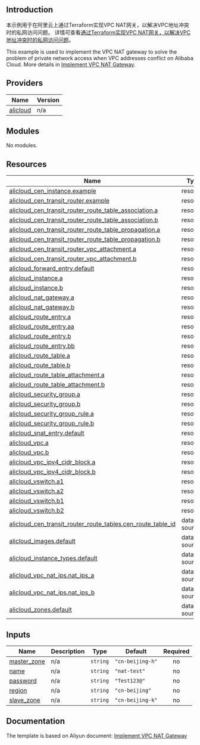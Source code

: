 ## Introduction

<!-- DOCS_DESCRIPTION_CN -->
本示例用于在阿里云上通过Terraform实现VPC NAT网关，以解决VPC地址冲突时的私网访问问题。
详情可查看[通过Terraform实现VPC NAT网关，以解决VPC地址冲突时的私网访问问题](https://help.aliyun.com/document_detail/2767182.html)。
<!-- DOCS_DESCRIPTION_CN -->

<!-- DOCS_DESCRIPTION_EN -->
This example is used to implement the VPC NAT gateway to solve the problem of private network access when VPC addresses conflict on Alibaba Cloud.
More details in [Implement VPC NAT Gateway](https://help.aliyun.com/document_detail/2767182.html).
<!-- DOCS_DESCRIPTION_EN -->

<!-- BEGIN_TF_DOCS -->
## Providers

| Name | Version |
|------|---------|
| <a name="provider_alicloud"></a> [alicloud](#provider\_alicloud) | n/a |

## Modules

No modules.

## Resources

| Name | Type |
|------|------|
| [alicloud_cen_instance.example](https://registry.terraform.io/providers/aliyun/alicloud/latest/docs/resources/cen_instance) | resource |
| [alicloud_cen_transit_router.example](https://registry.terraform.io/providers/aliyun/alicloud/latest/docs/resources/cen_transit_router) | resource |
| [alicloud_cen_transit_router_route_table_association.a](https://registry.terraform.io/providers/aliyun/alicloud/latest/docs/resources/cen_transit_router_route_table_association) | resource |
| [alicloud_cen_transit_router_route_table_association.b](https://registry.terraform.io/providers/aliyun/alicloud/latest/docs/resources/cen_transit_router_route_table_association) | resource |
| [alicloud_cen_transit_router_route_table_propagation.a](https://registry.terraform.io/providers/aliyun/alicloud/latest/docs/resources/cen_transit_router_route_table_propagation) | resource |
| [alicloud_cen_transit_router_route_table_propagation.b](https://registry.terraform.io/providers/aliyun/alicloud/latest/docs/resources/cen_transit_router_route_table_propagation) | resource |
| [alicloud_cen_transit_router_vpc_attachment.a](https://registry.terraform.io/providers/aliyun/alicloud/latest/docs/resources/cen_transit_router_vpc_attachment) | resource |
| [alicloud_cen_transit_router_vpc_attachment.b](https://registry.terraform.io/providers/aliyun/alicloud/latest/docs/resources/cen_transit_router_vpc_attachment) | resource |
| [alicloud_forward_entry.default](https://registry.terraform.io/providers/aliyun/alicloud/latest/docs/resources/forward_entry) | resource |
| [alicloud_instance.a](https://registry.terraform.io/providers/aliyun/alicloud/latest/docs/resources/instance) | resource |
| [alicloud_instance.b](https://registry.terraform.io/providers/aliyun/alicloud/latest/docs/resources/instance) | resource |
| [alicloud_nat_gateway.a](https://registry.terraform.io/providers/aliyun/alicloud/latest/docs/resources/nat_gateway) | resource |
| [alicloud_nat_gateway.b](https://registry.terraform.io/providers/aliyun/alicloud/latest/docs/resources/nat_gateway) | resource |
| [alicloud_route_entry.a](https://registry.terraform.io/providers/aliyun/alicloud/latest/docs/resources/route_entry) | resource |
| [alicloud_route_entry.aa](https://registry.terraform.io/providers/aliyun/alicloud/latest/docs/resources/route_entry) | resource |
| [alicloud_route_entry.b](https://registry.terraform.io/providers/aliyun/alicloud/latest/docs/resources/route_entry) | resource |
| [alicloud_route_entry.bb](https://registry.terraform.io/providers/aliyun/alicloud/latest/docs/resources/route_entry) | resource |
| [alicloud_route_table.a](https://registry.terraform.io/providers/aliyun/alicloud/latest/docs/resources/route_table) | resource |
| [alicloud_route_table.b](https://registry.terraform.io/providers/aliyun/alicloud/latest/docs/resources/route_table) | resource |
| [alicloud_route_table_attachment.a](https://registry.terraform.io/providers/aliyun/alicloud/latest/docs/resources/route_table_attachment) | resource |
| [alicloud_route_table_attachment.b](https://registry.terraform.io/providers/aliyun/alicloud/latest/docs/resources/route_table_attachment) | resource |
| [alicloud_security_group.a](https://registry.terraform.io/providers/aliyun/alicloud/latest/docs/resources/security_group) | resource |
| [alicloud_security_group.b](https://registry.terraform.io/providers/aliyun/alicloud/latest/docs/resources/security_group) | resource |
| [alicloud_security_group_rule.a](https://registry.terraform.io/providers/aliyun/alicloud/latest/docs/resources/security_group_rule) | resource |
| [alicloud_security_group_rule.b](https://registry.terraform.io/providers/aliyun/alicloud/latest/docs/resources/security_group_rule) | resource |
| [alicloud_snat_entry.default](https://registry.terraform.io/providers/aliyun/alicloud/latest/docs/resources/snat_entry) | resource |
| [alicloud_vpc.a](https://registry.terraform.io/providers/aliyun/alicloud/latest/docs/resources/vpc) | resource |
| [alicloud_vpc.b](https://registry.terraform.io/providers/aliyun/alicloud/latest/docs/resources/vpc) | resource |
| [alicloud_vpc_ipv4_cidr_block.a](https://registry.terraform.io/providers/aliyun/alicloud/latest/docs/resources/vpc_ipv4_cidr_block) | resource |
| [alicloud_vpc_ipv4_cidr_block.b](https://registry.terraform.io/providers/aliyun/alicloud/latest/docs/resources/vpc_ipv4_cidr_block) | resource |
| [alicloud_vswitch.a1](https://registry.terraform.io/providers/aliyun/alicloud/latest/docs/resources/vswitch) | resource |
| [alicloud_vswitch.a2](https://registry.terraform.io/providers/aliyun/alicloud/latest/docs/resources/vswitch) | resource |
| [alicloud_vswitch.b1](https://registry.terraform.io/providers/aliyun/alicloud/latest/docs/resources/vswitch) | resource |
| [alicloud_vswitch.b2](https://registry.terraform.io/providers/aliyun/alicloud/latest/docs/resources/vswitch) | resource |
| [alicloud_cen_transit_router_route_tables.cen_route_table_id](https://registry.terraform.io/providers/aliyun/alicloud/latest/docs/data-sources/cen_transit_router_route_tables) | data source |
| [alicloud_images.default](https://registry.terraform.io/providers/aliyun/alicloud/latest/docs/data-sources/images) | data source |
| [alicloud_instance_types.default](https://registry.terraform.io/providers/aliyun/alicloud/latest/docs/data-sources/instance_types) | data source |
| [alicloud_vpc_nat_ips.nat_ips_a](https://registry.terraform.io/providers/aliyun/alicloud/latest/docs/data-sources/vpc_nat_ips) | data source |
| [alicloud_vpc_nat_ips.nat_ips_b](https://registry.terraform.io/providers/aliyun/alicloud/latest/docs/data-sources/vpc_nat_ips) | data source |
| [alicloud_zones.default](https://registry.terraform.io/providers/aliyun/alicloud/latest/docs/data-sources/zones) | data source |

## Inputs

| Name | Description | Type | Default | Required |
|------|-------------|------|---------|:--------:|
| <a name="input_master_zone"></a> [master\_zone](#input\_master\_zone) | n/a | `string` | `"cn-beijing-h"` | no |
| <a name="input_name"></a> [name](#input\_name) | n/a | `string` | `"nat-test"` | no |
| <a name="input_password"></a> [password](#input\_password) | n/a | `string` | `"Test123@"` | no |
| <a name="input_region"></a> [region](#input\_region) | n/a | `string` | `"cn-beijing"` | no |
| <a name="input_slave_zone"></a> [slave\_zone](#input\_slave\_zone) | n/a | `string` | `"cn-beijing-k"` | no |
<!-- END_TF_DOCS -->

## Documentation
<!-- docs-link --> 

The template is based on Aliyun document: [Implement VPC NAT Gateway](https://help.aliyun.com/document_detail/2767182.html) 

<!-- docs-link --> 